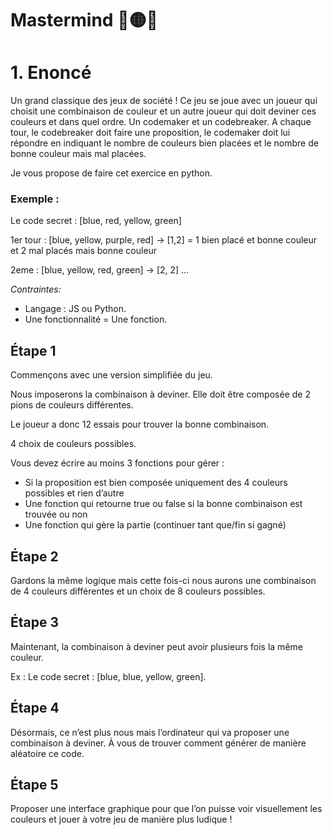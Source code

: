 # Mastermind 🔴🟡🔵

# 1. Enoncé

Un grand classique des jeux de société ! Ce jeu se joue avec un joueur qui choisit une combinaison de couleur et un autre joueur qui doit deviner ces couleurs et dans quel ordre. Un codemaker et un codebreaker. A chaque tour, le codebreaker doit faire une proposition, le codemaker doit lui répondre en indiquant le nombre de couleurs bien placées et le nombre de bonne couleur mais mal placées. 

Je vous propose de faire cet exercice en python.

### **Exemple :**

Le code secret : [blue, red, yellow, green] 

1er tour : [blue, yellow, purple, red] -> [1,2] = 1 bien placé et bonne couleur et 2 mal placés mais bonne couleur 

2eme : [blue, yellow, red, green] -> [2, 2] …

*Contraintes:* 

- Langage : JS ou Python.
- Une fonctionnalité = Une fonction.

## Étape 1

Commençons avec une version simplifiée du jeu.

Nous imposerons la combinaison à deviner. Elle doit être composée de 2 pions de couleurs différentes.

Le joueur a donc 12 essais pour trouver la bonne combinaison.

4 choix de couleurs possibles.

Vous devez écrire au moins 3 fonctions pour gérer :

- Si la proposition est bien composée uniquement des 4 couleurs possibles et rien d’autre
- Une fonction qui retourne true ou false si la bonne combinaison est trouvée ou non
- Une fonction qui gère la partie (continuer tant que/fin si gagné)

## Étape 2

Gardons la même logique mais cette fois-ci nous aurons une combinaison de 4 couleurs différentes et un choix de 8 couleurs possibles.

## Étape 3

Maintenant, la combinaison à deviner peut avoir plusieurs fois la même couleur.

Ex : Le code secret : [blue, blue, yellow, green].

## Étape **4**

Désormais, ce n’est plus nous mais l’ordinateur qui va proposer une combinaison à deviner. À vous de trouver comment générer de manière aléatoire ce code.

## Étape 5

Proposer une interface graphique pour que l’on puisse voir visuellement les couleurs et jouer à votre jeu de manière plus ludique !
